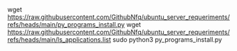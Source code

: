 wget https://raw.githubusercontent.com/GithubNfq/ubuntu_server_requeriments/refs/heads/main/py_programs_install.py
wget https://raw.githubusercontent.com/GithubNfq/ubuntu_server_requeriments/refs/heads/main/ls_applications.list
sudo python3 py_programs_install.py
